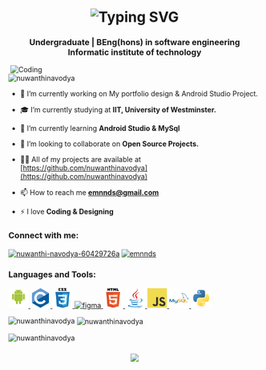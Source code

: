 <h1 align="center">
   <img src="https://readme-typing-svg.herokuapp.com?font=Agbalumo&size=24&pause=1000&color=B110C5&random=false&width=500&lines=Hello+%F0%9F%AB%A1%2C+I'm+Nuwanthi+Navodya+De+Seram." alt="Typing SVG" />
</h1>
<h3 align="center">Undergraduate | BEng(hons) in software engineering Informatic institute of technology</h3>
<img align="right" alt="Coding" width="500" padding-left="100" src="https://github.com/nuwanthinavodya/nuwanthinavodya/assets/126808802/1aef7211-c31c-485c-b63b-859013507c46">


<p align="left"> <img src="https://komarev.com/ghpvc/?username=nuwanthinavodya&label=Profile%20views&color=0e75b6&style=flat" alt="nuwanthinavodya" /> </p>

- 🔭 I’m currently working on My portfolio design & Android Studio Project.

- 🎓 I’m currently studying at **IIT, University of Westminster.**

- 🌱 I’m currently learning **Android Studio & MySql**

- 👯 I’m looking to collaborate on **Open Source Projects.**

- 👨‍💻 All of my projects are available at [https://github.com/nuwanthinavodya](https://github.com/nuwanthinavodya)

- 📫 How to reach me **emnnds@gmail.com**

- ⚡ I love **Coding & Designing**

<h3 align="left">Connect with me:</h3>
<p align="left">
<a href="https://linkedin.com/in/nuwanthi-navodya-60429726a" target="blank"><img align="center" src="https://raw.githubusercontent.com/rahuldkjain/github-profile-readme-generator/master/src/images/icons/Social/linked-in-alt.svg" alt="nuwanthi-navodya-60429726a" height="30" width="40" /></a>
<a href="https://www.hackerrank.com/emnnds" target="blank"><img align="center" src="https://raw.githubusercontent.com/rahuldkjain/github-profile-readme-generator/master/src/images/icons/Social/hackerrank.svg" alt="emnnds" height="30" width="40" /></a>
</p>

<h3 align="left">Languages and Tools:</h3>
<p align="left"> <a href="https://developer.android.com" target="_blank" rel="noreferrer"> <img src="https://raw.githubusercontent.com/devicons/devicon/master/icons/android/android-original-wordmark.svg" alt="android" width="40" height="40"/> </a> <a href="https://www.cprogramming.com/" target="_blank" rel="noreferrer"> <img src="https://raw.githubusercontent.com/devicons/devicon/master/icons/c/c-original.svg" alt="c" width="40" height="40"/> </a> <a href="https://www.w3schools.com/css/" target="_blank" rel="noreferrer"> <img src="https://raw.githubusercontent.com/devicons/devicon/master/icons/css3/css3-original-wordmark.svg" alt="css3" width="40" height="40"/> </a> <a href="https://www.figma.com/" target="_blank" rel="noreferrer"> <img src="https://www.vectorlogo.zone/logos/figma/figma-icon.svg" alt="figma" width="40" height="40"/> </a> <a href="https://www.w3.org/html/" target="_blank" rel="noreferrer"> <img src="https://raw.githubusercontent.com/devicons/devicon/master/icons/html5/html5-original-wordmark.svg" alt="html5" width="40" height="40"/> </a> <a href="https://www.java.com" target="_blank" rel="noreferrer"> <img src="https://raw.githubusercontent.com/devicons/devicon/master/icons/java/java-original.svg" alt="java" width="40" height="40"/> </a> <a href="https://developer.mozilla.org/en-US/docs/Web/JavaScript" target="_blank" rel="noreferrer"> <img src="https://raw.githubusercontent.com/devicons/devicon/master/icons/javascript/javascript-original.svg" alt="javascript" width="40" height="40"/> </a> <a href="https://www.mysql.com/" target="_blank" rel="noreferrer"> <img src="https://raw.githubusercontent.com/devicons/devicon/master/icons/mysql/mysql-original-wordmark.svg" alt="mysql" width="40" height="40"/> </a> <a href="https://www.python.org" target="_blank" rel="noreferrer"> <img src="https://raw.githubusercontent.com/devicons/devicon/master/icons/python/python-original.svg" alt="python" width="40" height="40"/> </a> </p>

<p><img align="left" src="https://github-readme-stats.vercel.app/api/top-langs?username=nuwanthinavodya&show_icons=true&locale=en&layout=compact" alt="nuwanthinavodya" /></p>

<p>&nbsp;<img align="center" src="https://github-readme-stats.vercel.app/api?username=nuwanthinavodya&show_icons=true&locale=en" alt="nuwanthinavodya" /></p>

<p><img align="center" src="https://github-readme-streak-stats.herokuapp.com/?user=nuwanthinavodya&" alt="nuwanthinavodya" /></p>

<h3 align="center">
    <img src="https://readme-typing-svg.herokuapp.com/?font=Righteous&size=25&center=true&vCenter=true&width=610&height=70&duration=4000&lines=Thanks+for+visiting!+✌️;">
</h3>

<br/>
